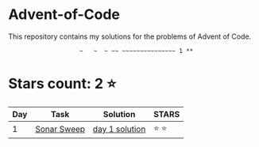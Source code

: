 # Advent-of-Code
This repository contains my solutions for the problems of Advent of Code.

```
                    ~   ~  ~ ~~ ~~~~~~~~~~~~~~~ 1 **

```

# Stars count: 2 :star:

Day | Task | Solution | STARS |
------------ | ------------ | ------------- | ------------- |
1 |[Sonar Sweep](./day-1) |[day 1 solution](./day-1/Program.cs) | :star: :star: |
